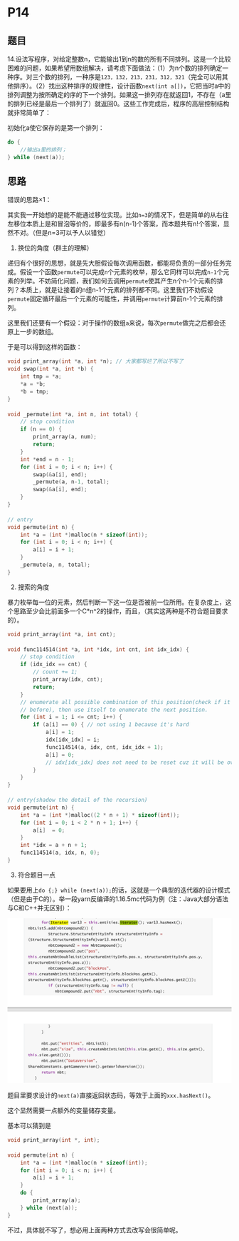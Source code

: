 # P14

## 题目

14.设法写程序，对给定整数n，它能输出1到n的数的所有不同排列。这是一个比较困难的问题，如果希望用数组解决，请考虑下面做法：（1）为n个数的排列确定一种序。对三个数的排列，一种序是`123，132，213，231，312，321`（完全可以用其他排序）。（2）找出这种排序的规律性，设计函数`next(int a[])`，它把当时a中的排列调整为按所确定的序的下一个排列。如果这一排列存在就返回1，不存在（a里的排列已经是最后一个排列了）就返回0。这些工作完成后，程序的高层控制结构就非常简单了：

初始化a使它保存的是第一个排列：

```c
do {
    //输出a里的排列；
} while (next(a));
```

## 思路

错误的思路$\times$1：

其实我一开始想的是能不能通过移位实现。比如`n=3`的情况下，但是简单的从右往左移位本质上是和冒泡等价的，即最多有n(n-1)个答案，而本题共有n!个答案，显然不对。（但是n=3可以予人以错觉）

1. 换位的角度（群主的理解）

递归有个很好的思想，就是先大胆假设每次调用函数，都能将负责的一部分任务完成。假设一个函数`permute`可以完成`n`个元素的枚举，那么它同样可以完成`n-1`个元素的列举。不妨简化问题，我们如何去调用`permute`使其产生n个n-1个元素的排列？本质上，就是让接着的n组n-1个元素的排列都不同。这里我们不妨假设`permute`固定循环最后一个元素的可能性，并调用`permute`计算前n-1个元素的排列。

这里我们还要有一个假设：对于操作的数组`a`来说，每次`permute`做完之后都会还原上一步的数组。

于是可以得到这样的函数：
```c
void print_array(int *a, int *n); // 大家都写烂了所以不写了
void swap(int *a, int *b) {
    int tmp = *a;
    *a = *b;
    *b = tmp;
}

void _permute(int *a, int n, int total) {
    // stop condition
    if (n == 0) {
        print_array(a, num);
        return;
    }
    int *end = n - 1;
    for (int i = 0; i < n; i++) {
        swap(&a[i], end);
        _permute(a, n-1, total);
        swap(&a[i], end);
    }
}

// entry
void permute(int n) {
    int *a = (int *)malloc(n * sizeof(int));
    for (int i = 0; i < n; i++) {
        a[i] = i + 1;
    }
    _permute(a, n, total);
}
```

2. 搜索的角度

暴力枚举每一位的元素，然后判断一下这一位是否被前一位所用。在复杂度上，这个思路至少会比前面多一个C*n^2的操作，而且，（其实这两种是不符合题目要求的）。

```c
void print_array(int *a, int cnt);

void func114514(int *a, int *idx, int cnt, int idx_idx) {
    // stop condition
    if (idx_idx == cnt) {
        // count += 1;
        print_array(idx, cnt);
        return;
    }
    // enumerate all possible combination of this position(check if it is used
    // before), then use itself to enumerate the next position.
    for (int i = 1; i <= cnt; i++) {
        if (a[i] == 0) { // not using 1 because it's hard
            a[i] = 1;
            idx[idx_idx] = i;
            func114514(a, idx, cnt, idx_idx + 1);
            a[i] = 0;
            // idx[idx_idx] does not need to be reset cuz it will be overwrite.
        }
    }
}

// entry(shadow the detail of the recursion)
void permute(int n) {
    int *a = (int *)malloc((2 * n + 1) * sizeof(int));
    for (int i = 0; i < 2 * n + 1; i++) {
        a[i]  = 0;
    }
    int *idx = a + n + 1;
    func114514(a, idx, n, 0);
}
```

3. 符合题目一点

如果要用上`do {;} while (next(a));`的话，这就是一个典型的迭代器的设计模式（但是由于C的）。举一段yarn反编译的1.16.5mc代码为例（注：Java大部分语法与C和C++并无区别）：

![alt text](image.png)

题目里要求设计的`next(a)`直接返回状态码，等效于上面的`xxx.hasNext()`。

这个显然需要一点额外的变量储存变量。

基本可以猜到是
```c
void print_array(int *, int);

void permute(int n) {
    int *a = (int *)malloc(n * sizeof(int));
    for (int i = 0; i < n; i++) {
        a[i] = i + 1;
    }
    do {
        print_array(a);
    } while (next(a));
}
```

不过，具体就不写了，想必用上面两种方式去改写会很简单呢。